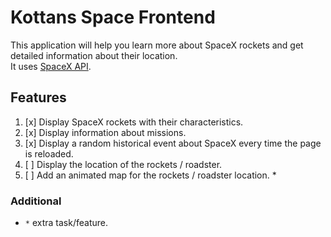 # Kottans Space Frontend

This application will help you learn more about SpaceX rockets and get detailed information about their location.  
It uses [SpaceX API](https://github.com/r-spacex/SpaceX-API/tree/master/docs/v4).

## Features

1. [x] Display SpaceX rockets with their characteristics.
2. [x] Display information about missions.
3. [x] Display a random historical event about SpaceX every time the page is reloaded.
4. [ ] Display the location of the rockets / roadster.
5. [ ] Add an animated map for the rockets / roadster location. \*

### Additional

- `*` extra task/feature.
